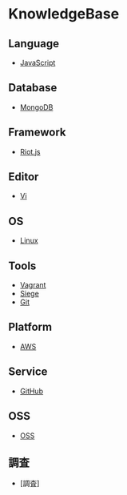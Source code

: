 # KnowledgeBase
## Language
- [JavaScript](KnowledgeBase/Language/JavaScript.md)

## Database
- [MongoDB](KnowledgeBase/Database/MongoDB.md)

## Framework
- [Riot.js](KnowledgeBase/Framework/Riot.js.md)

## Editor
- [Vi](KnowledgeBase/Editor/Vi.md)

## OS
- [Linux](KnowledgeBase/OS/Linux.md)

## Tools
- [Vagrant](KnowledgeBase/Tools/Vagrant.md)
- [Siege](KnowledgeBase/Tools/Siege.md)
- [Git](KnowledgeBase/Tools/Git.md)
## Platform
- [AWS](KnowledgeBase/Platform/AWS.md)

## Service
- [GitHub](KnowledgeBase/Service/GitHub.md)

## OSS
- [OSS]()

## 調査
- [調査]
